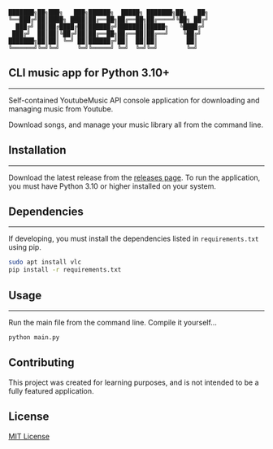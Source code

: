 ```
███████╗██╗███╗   ███╗██████╗  █████╗ ███████╗██╗   ██╗
╚══███╔╝██║████╗ ████║██╔══██╗██╔══██╗██╔════╝╚██╗ ██╔╝
  ███╔╝ ██║██╔████╔██║██████╔╝███████║█████╗   ╚████╔╝ 
 ███╔╝  ██║██║╚██╔╝██║██╔══██╗██╔══██║██╔══╝    ╚██╔╝  
███████╗██║██║ ╚═╝ ██║██████╔╝██║  ██║██║        ██║   
╚══════╝╚═╝╚═╝     ╚═╝╚═════╝ ╚═╝  ╚═╝╚═╝        ╚═╝   
```
## CLI music app for Python 3.10+

---

Self-contained YoutubeMusic API console application for 
downloading and managing music from Youtube.

Download songs, and manage your music library all from the command line.

## Installation

---

Download the latest release from the [releases page](https://github.com/rzimmerdev/zimbafy/releases).
To run the application, you must have Python 3.10 or higher installed on your system.

## Dependencies

---

If developing, you must install the dependencies listed in `requirements.txt` using pip.

```bash
sudo apt install vlc
pip install -r requirements.txt
```

## Usage

---

Run the main file from the command line. Compile it yourself...

```bash
python main.py
```


## Contributing
This project was created for learning purposes, and is not intended to be a fully featured application.

## License
[MIT License](LICENSE)

